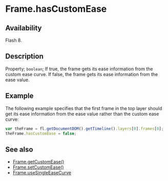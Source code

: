 # Frame.hasCustomEase

## Availability

Flash 8.

## Description

Property; `boolean`; If true, the frame gets its ease information from the custom ease curve. If false, the frame gets its ease information from the ease value.

## Example

The following example specifies that the first frame in the top layer should get its ease information from the ease value rather than the custom ease curve:

```javascript
var theFrame = fl.getDocumentDOM().getTimeline().layers[0].frames[0];
theFrame.hasCustomEase = false;
```

## See also

- [Frame.getCustomEase()](../Frame_object/Frame6.md)
- [Frame.setCustomEase()](../Frame_object/Frame24.md)
- [Frame.useSingleEaseCurve](../Frame_object/Frame40.md)
